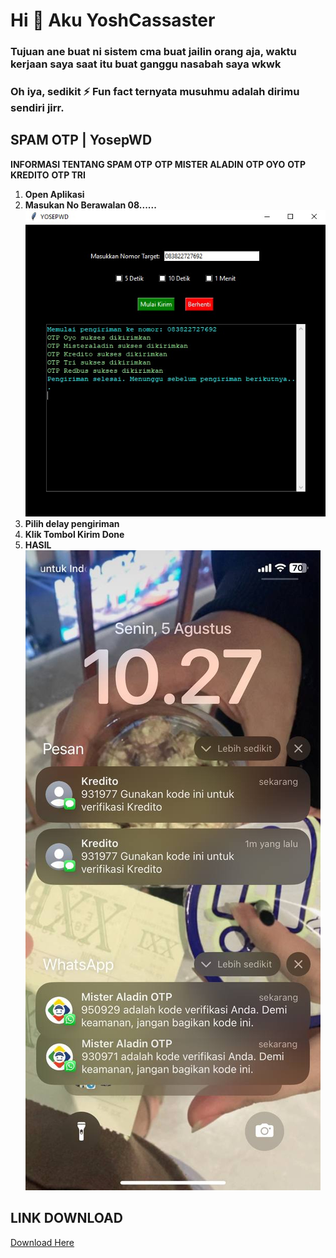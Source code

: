 # Hi 👊 Aku YoshCassaster
### Tujuan ane buat ni sistem cma buat jailin orang aja, waktu kerjaan saya saat itu buat ganggu nasabah saya wkwk
### Oh iya, sedikit ⚡ Fun fact ternyata musuhmu adalah dirimu sendiri jirr.

## SPAM OTP | YosepWD

**INFORMASI TENTANG SPAM OTP**
**OTP MISTER ALADIN**
**OTP OYO**
**OTP KREDITO**
**OTP TRI**

1. **Open Aplikasi**
2. **Masukan No Berawalan 08......**
   ![Convert](./otpfoto.jpg)
3. **Pilih delay pengiriman**
4. **Klik Tombol Kirim Done**
5. **HASIL**
   ![Hasil](./hasil.jpg)
   
## LINK DOWNLOAD

[Download Here](https://drive.google.com/file/d/19Ymh70IDBwB455dDIqMTUfSiubOW9NIc/view?usp=sharing)
